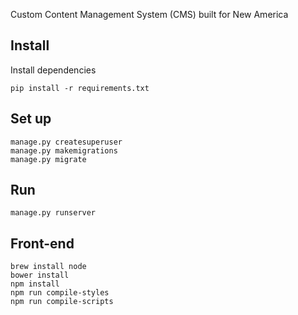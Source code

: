 Custom Content Management System (CMS) built for New America


Install
-----------------

Install dependencies

    pip install -r requirements.txt


Set up
-----------------

    manage.py createsuperuser
    manage.py makemigrations
    manage.py migrate


Run
-----------------

    manage.py runserver


Front-end
-----------------

	brew install node
	bower install
	npm install
	npm run compile-styles
	npm run compile-scripts
